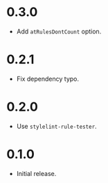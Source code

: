 # 0.3.0

- Add `atRulesDontCount` option.

# 0.2.1

- Fix dependency typo.

# 0.2.0

- Use `stylelint-rule-tester`.

# 0.1.0

- Initial release.
